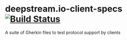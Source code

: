 # deepstream.io-client-specs [![Build Status](https://travis-ci.org/deepstreamIO/deepstream.io-client-specs.svg)](https://travis-ci.org/deepstreamIO/deepstream.io-client-specs)
A suite of Gherkin files to test protocol support by clients
